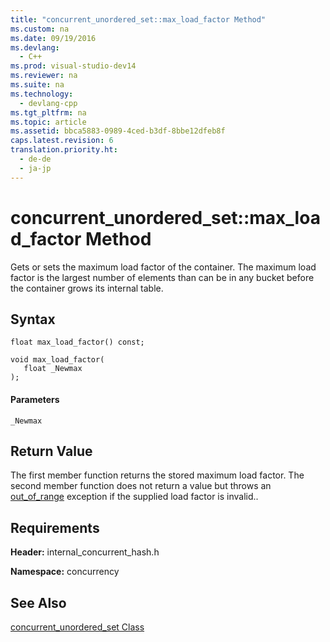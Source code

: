 ```yaml
---
title: "concurrent_unordered_set::max_load_factor Method"
ms.custom: na
ms.date: 09/19/2016
ms.devlang: 
  - C++
ms.prod: visual-studio-dev14
ms.reviewer: na
ms.suite: na
ms.technology: 
  - devlang-cpp
ms.tgt_pltfrm: na
ms.topic: article
ms.assetid: bbca5883-0989-4ced-b3df-8bbe12dfeb8f
caps.latest.revision: 6
translation.priority.ht: 
  - de-de
  - ja-jp
---
```

# concurrent_unordered_set::max_load_factor Method
Gets or sets the maximum load factor of the container. The maximum load factor is the largest number of elements than can be in any bucket before the container grows its internal table.  
  
## Syntax  
  
```  
float max_load_factor() const;  
  
void max_load_factor(  
   float _Newmax  
);  
```  
  
#### Parameters  
 `_Newmax`  
  
## Return Value  
 The first member function returns the stored maximum load factor. The second member function does not return a value but throws an [out_of_range](../vs140/out_of_range-Class.md) exception if the supplied load factor is invalid..  
  
## Requirements  
 **Header:** internal_concurrent_hash.h  
  
 **Namespace:** concurrency  
  
## See Also  
 [concurrent_unordered_set Class](../vs140/concurrent_unordered_set-Class.md)